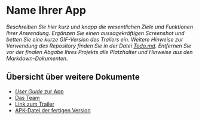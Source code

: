 # Name Ihrer App

_Beschreiben Sie hier kurz und knapp die wesentlichen Ziele und Funktionen Ihrer Anwendung. Ergänzen Sie einen aussagekräftigen Screenshot und betten Sie eine kurze GIF-Version des Trailers ein. Weitere Hinweise zur Verwendung des Repository finden Sie in der Datei [Todo.md](Todo.md). Entfernen Sie vor der finalen Abgabe Ihres Projekts alle Platzhalter und Hinweise aus den Markdown-Dokumenten._


## Übersicht über weitere Dokumente

- [_User Guide_ zur App](App.md)
- [Das Team](Team.md)
- [Link zum Trailer]()
- [APK-Datei der fertigen Version](app-v1.0-release.apk)
